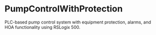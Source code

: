 # PumpControlWithProtection
PLC-based pump control system with equipment protection, alarms, and HOA functionality using RSLogix 500.
